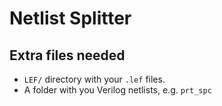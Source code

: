 # Netlist Splitter

## Extra files needed
- `LEF/` directory with your `.lef` files.
- A folder with you Verilog netlists, e.g. `prt_spc`